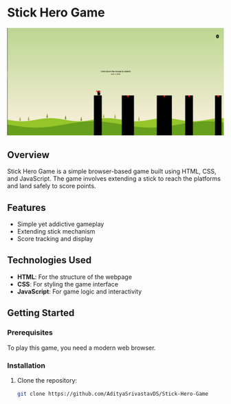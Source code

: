 # Stick Hero Game

![Stick Game](/assets/game.jpg)

## Overview

Stick Hero Game is a simple browser-based game built using HTML, CSS, and JavaScript. The game involves extending a stick to reach the platforms and land safely to score points.

## Features

- Simple yet addictive gameplay
- Extending stick mechanism
- Score tracking and display

## Technologies Used

- **HTML**: For the structure of the webpage
- **CSS**: For styling the game interface
- **JavaScript**: For game logic and interactivity

## Getting Started

### Prerequisites

To play this game, you need a modern web browser.

### Installation

1. Clone the repository:
   ```bash
   git clone https://github.com/AdityaSrivastavDS/Stick-Hero-Game
